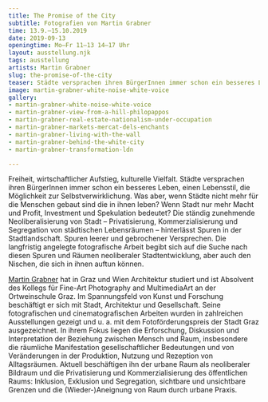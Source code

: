 ```yaml
---
title: The Promise of the City
subtitle: Fotografien von Martin Grabner
time: 13.9.–15.10.2019
date: 2019-09-13
openingtime: Mo–Fr 11–13 14–17 Uhr
layout: ausstellung.njk
tags: ausstellung
artists: Martin Grabner
slug: the-promise-of-the-city
teaser: Städte versprachen ihren BürgerInnen immer schon ein besseres Leben, einen Lebensstil, die Möglichkeit zur Selbstverwirklichung. Was aber, wenn Städte nicht mehr für die Menschen gebaut sind, die in ihnen leben?
image: martin-grabner-white-noise-white-voice
gallery:
- martin-grabner-white-noise-white-voice
- martin-grabner-view-from-a-hill-philopappos
- martin-grabner-real-estate-nationalism-under-occupation
- martin-grabner-markets-mercat-dels-enchants
- martin-grabner-living-with-the-wall
- martin-grabner-behind-the-white-city
- martin-grabner-transformation-ldn

---
```

Freiheit, wirtschaftlicher Aufstieg, kulturelle Vielfalt. Städte versprachen ihren BürgerInnen immer schon ein besseres Leben, einen Lebensstil, die Möglichkeit zur Selbstverwirklichung. Was aber, wenn Städte nicht mehr für die Menschen gebaut sind die in ihnen leben? Wenn Stadt nur mehr Macht und Profit, Investment und Spekulation bedeutet?
Die ständig zunehmende Neoliberalisierung von Stadt – Privatisierung, Kommerzialisierung und Segregation von städtischen Lebensräumen – hinterlässt Spuren in der Stadtlandschaft. Spuren leerer und gebrochener Versprechen.
Die langfristig angelegte fotografische Arbeit begibt sich auf die Suche nach diesen Spuren und Räumen neoliberaler Stadtentwicklung, aber auch den Nischen, die sich in ihnen auftun können.

[Martin Grabner](http://www.martingrabner.com/ "http://www.martingrabner.com/") hat in Graz und Wien Architektur studiert und ist Absolvent des Kollegs für Fine-Art Photography and MultimediaArt an der Ortweinschule Graz. Im Spannungsfeld von Kunst und Forschung beschäftigt er sich mit Stadt, Architektur und Gesellschaft. Seine fotografischen und cinematografischen Arbeiten wurden in zahlreichen Ausstellungen gezeigt und u. a. mit dem Fotoförderungspreis der Stadt Graz ausgezeichnet. In ihrem Fokus liegen die Erforschung, Diskussion und Interpretation der Beziehung zwischen Mensch und Raum, insbesondere die räumliche Manifestation gesellschaftlicher Bedeutungen und von Veränderungen in der Produktion, Nutzung und Rezeption von Alltagsräumen. Aktuell beschäftigen ihn der urbane Raum als neoliberaler Bildraum und die Privatisierung und Kommerzialisierung des öffentlichen Raums: Inklusion, Exklusion und Segregation, sichtbare und unsichtbare Grenzen und die (Wieder-)Aneignung von Raum durch urbane Praxis.
